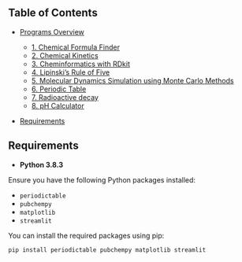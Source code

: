 



## Table of Contents

- [Programs Overview](#programs-overview)
  - [1. Chemical Formula Finder](#1-Chemical-Formula-Finder)
  - [2. Chemical Kinetics](#2-Chemical-Kinetics)
  - [3. Cheminformatics with RDkit](#2-Cheminformatics-with-RDkit)
  - [4. Lipinski’s Rule of Five](#3-Lipinski’s-Rule-of-Five)
  - [5. Molecular Dynamics Simulation using Monte Carlo Methods](#3-Molecular-Dynamics-Simulation-using-Monte-Carlo-Methods)
  - [6. Periodic Table](#4-Periodic-Table)
  - [7. Radioactive decay](#5-Radioactive-decay)
  - [8. pH Calculator](#6-pH-Calculator)
 
- [Requirements](#Requirements)  

 



## Requirements

* **Python 3.8.3**
  
Ensure you have the following Python packages installed:

- `periodictable` 
- `pubchempy`
- `matplotlib`
- `streamlit`

You can install the required packages using pip:

```bash
pip install periodictable pubchempy matplotlib streamlit
```

